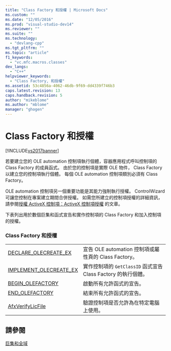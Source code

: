 ```yaml
---
title: "Class Factory 和授權 | Microsoft Docs"
ms.custom: ""
ms.date: "12/05/2016"
ms.prod: "visual-studio-dev14"
ms.reviewer: ""
ms.suite: ""
ms.technology: 
  - "devlang-cpp"
ms.tgt_pltfrm: ""
ms.topic: "article"
f1_keywords: 
  - "vc.mfc.macros.classes"
dev_langs: 
  - "C++"
helpviewer_keywords: 
  - "Class Factory, 和授權"
ms.assetid: 53c4856a-4062-46db-9f69-dd4339f746b3
caps.latest.revision: 13
caps.handback.revision: 5
author: "mikeblome"
ms.author: "mblome"
manager: "ghogen"
---
```

# Class Factory 和授權
[!INCLUDE[vs2017banner](../../assembler/inline/includes/vs2017banner.md)]

若要建立您的 OLE automation 控制項執行個體，容器應用程式呼叫控制項的 Class Factory 的成員函式。  由於您的控制項是實際 OLE 物件， Class Factory 以建立您的控制項執行個體。  每個 OLE automation 控制項類別必須有 Class Factory。  
  
 OLE automation 控制項另一個重要功能是其能力強制執行授權。  ControlWizard 可讓您控制在專案建立期間合併授權。  如需您所建立的控制項授權的詳細資訊，請參閱[授權 ActiveX 控制項：ActiveX 控制項授權](../../mfc/mfc-activex-controls-licensing-an-activex-control.md) 的文章。  
  
 下表列出用於數個巨集和函式宣告和實作控制項的 Class Factory 和加入控制項的授權。  
  
### Class Factory 和授權  
  
|||  
|-|-|  
|[DECLARE\_OLECREATE\_EX](../Topic/DECLARE_OLECREATE_EX.md)|宣告 OLE automation 控制項或屬性頁的 Class Factory。|  
|[IMPLEMENT\_OLECREATE\_EX](../Topic/IMPLEMENT_OLECREATE_EX.md)|實作控制項的 `GetClassID` 函式宣告 Class Factory 的執行個體。|  
|[BEGIN\_OLEFACTORY](../Topic/BEGIN_OLEFACTORY.md)|啟動所有允許函式的宣告。|  
|[END\_OLEFACTORY](../Topic/END_OLEFACTORY.md)|結束所有允許函式的宣告。|  
|[AfxVerifyLicFile](../Topic/AfxVerifyLicFile.md)|驗證控制項是否允許為在特定電腦上使用。|  
  
## 請參閱  
 [巨集和全域](../../mfc/reference/mfc-macros-and-globals.md)